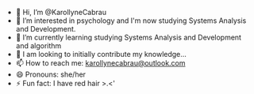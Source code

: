 - 👋 Hi, I’m @KarollyneCabrau
- 👀 I’m interested in psychology and I'm now studying Systems Analysis and Development.
- 🌱 I’m currently learning studying Systems Analysis and Development and algorithm
- 💞️ I am looking to initially contribute my knowledge...
- 📫 How to reach me: karollynecabrau@outlook.com
- 😄 Pronouns: she/her
- ⚡ Fun fact: I have red hair >.<'

<!---
KarollyneCabrau/KarollyneCabrau is a ✨ special ✨ repository because its `README.md` (this file) appears on your GitHub profile.
You can click the Preview link to take a look at your changes.
--->
